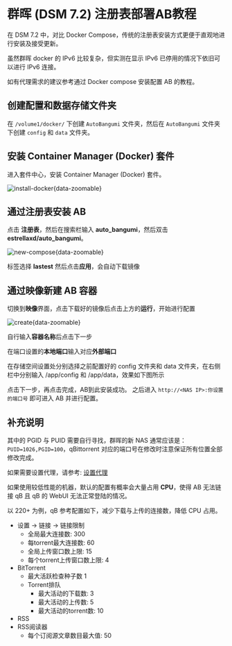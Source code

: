 # 群晖 (DSM 7.2)  注册表部署AB教程

在 DSM 7.2 中，对比 Docker Compose，传统的注册表安装方式更便于直观地进行安装及接受更新。

虽然群晖 docker 的 IPv6 比较复杂，但实测在显示 IPv6 已停用的情况下依旧可以进行 IPv6 连接。

如有代理需求的建议参考通过 Docker compose 安装配置 AB 的教程。

## 创建配置和数据存储文件夹

在 `/volume1/docker/` 下创建 `AutoBangumi` 文件夹，然后在 `AutoBangumi` 文件夹下创建 `config` 和 `data` 文件夹。

## 安装 Container Manager (Docker) 套件

进入套件中心，安装 Container Manager (Docker) 套件。

![install-docker](../image/dsm/install-docker.png){data-zoomable}

## 通过注册表安装 AB

点击 **注册表**，然后在搜索栏输入 **auto_bangumi**，然后双击 **estrellaxd/auto_bangumi**。

![new-compose](../image/dsm_new_ver/*.png){data-zoomable}

标签选择 **lastest** 然后点击**应用**，会自动下载镜像

## 通过映像新建 AB 容器

切换到**映像**界面，点击下载好的镜像后点击上方的**运行**，开始进行配置

![create](../image/dsm_new_ver/*.png){data-zoomable}

自行输入**容器名称**后点击下一步

在端口设置的**本地端口**输入对应**外部端口**

在存储空间设置处分别选择之前配置好的 config 文件夹和 data 文件夹，在右侧栏中分别输入 /app/config 和 /app/data，效果如下图所示

点击下一步，再点击完成，AB到此安装成功。
之后进入 `http://<NAS IP>:你设置的端口号` 即可进入 AB 并进行配置。

## 补充说明

其中的 PGID 与 PUID 需要自行寻找，群晖的新 NAS 通常应该是：`PUID=1026,PGID=100`，qBittorrent 对应的端口号在修改时注意保证所有位置全部修改完成。

如果需要设置代理，请参考: [设置代理](../config/proxy)

如果使用较低性能的机器，默认的配置有概率会大量占用 **CPU**，使得 AB 无法链接 qB 且 qB 的 WebUI 无法正常登陆的情况。

以 220+ 为例，qB 参考配置如下，减少下载与上传的连接数，降低 CPU 占用。

- 设置 -> 链接 -> 链接限制
  - 全局最大连接数: 300
  - 每torrent最大连接数: 60
  - 全局上传窗口数上限: 15
  - 每个torrent上传窗口数上限: 4
- BitTorrent
  - 最大活跃检查种子数 1
  - Torrent排队
    - 最大活动的下载数: 3
    - 最大活动的上传数: 5
    - 最大活动的torrent数: 10
- RSS
- RSS阅读器
  - 每个订阅源文章数目最大值: 50

